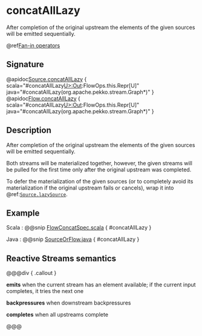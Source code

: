 # concatAllLazy

After completion of the original upstream the elements of the given sources will be emitted sequentially.

@ref[Fan-in operators](../index.md#fan-in-operators)

## Signature

@apidoc[Source.concatAllLazy](Source) { scala="#concatAllLazy[U&gt;:Out](those:org.apache.pekko.stream.Graph[org.apache.pekko.stream.SourceShape[U],_]*):FlowOps.this.Repr[U]" java="#concatAllLazy(org.apache.pekko.stream.Graph*)" }
@apidoc[Flow.concatAllLazy](Flow) { scala="#concatAllLazy[U&gt;:Out](those:org.apache.pekko.stream.Graph[org.apache.pekko.stream.SourceShape[U],_]*):FlowOps.this.Repr[U]" java="#concatAllLazy(org.apache.pekko.stream.Graph*)" }


## Description

After completion of the original upstream the elements of the given sources will be emitted sequentially.

Both streams will be materialized together, however, the given streams will be pulled for the first time only after the original upstream was completed. 

To defer the materialization of the given sources (or to completely avoid its materialization if the original upstream fails or cancels), wrap it into @ref:[`Source.lazySource`](../Source/lazySource.md).

## Example
Scala
:   @@snip [FlowConcatSpec.scala](/stream-tests/src/test/scala/org/apache/pekko/stream/scaladsl/FlowConcatAllLazySpec.scala) { #concatAllLazy }

Java
:   @@snip [SourceOrFlow.java](/docs/src/test/java/jdocs/stream/operators/SourceOrFlow.java) { #concatAllLazy }

## Reactive Streams semantics

@@@div { .callout }

**emits** when the current stream has an element available; if the current input completes, it tries the next one

**backpressures** when downstream backpressures

**completes** when all upstreams complete

@@@
